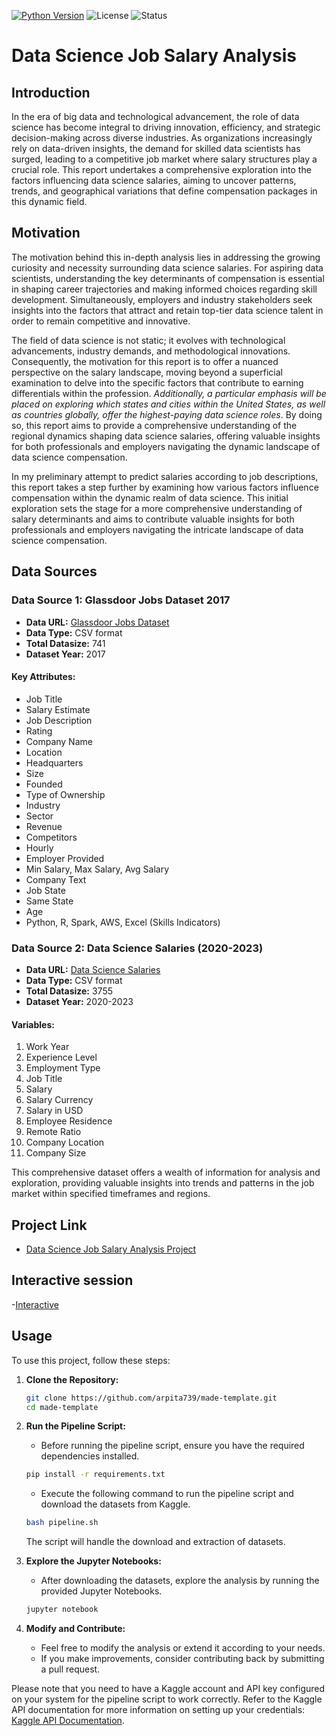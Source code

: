 [![Python Version](https://img.shields.io/badge/Python-3.11%2B-blue)](https://www.python.org/downloads/release/python-3110/)
![License](https://img.shields.io/badge/License-MIT-green)
![Status](https://img.shields.io/badge/Status-In%20Progress-yellow)

# Data Science Job Salary Analysis

## Introduction

In the era of big data and technological advancement, the role of data science has become integral to driving innovation, efficiency, and strategic decision-making across diverse industries. As organizations increasingly rely on data-driven insights, the demand for skilled data scientists has surged, leading to a competitive job market where salary structures play a crucial role. This report undertakes a comprehensive exploration into the factors influencing data science salaries, aiming to uncover patterns, trends, and geographical variations that define compensation packages in this dynamic field.

## Motivation

The motivation behind this in-depth analysis lies in addressing the growing curiosity and necessity surrounding data science salaries. For aspiring data scientists, understanding the key determinants of compensation is essential in shaping career trajectories and making informed choices regarding skill development. Simultaneously, employers and industry stakeholders seek insights into the factors that attract and retain top-tier data science talent in order to remain competitive and innovative.

The field of data science is not static; it evolves with technological advancements, industry demands, and methodological innovations. Consequently, the motivation for this report is to offer a nuanced perspective on the salary landscape, moving beyond a superficial examination to delve into the specific factors that contribute to earning differentials within the profession. *Additionally, a particular emphasis will be placed on exploring which states and cities within the United States, as well as countries globally, offer the highest-paying data science roles*. By doing so, this report aims to provide a comprehensive understanding of the regional dynamics shaping data science salaries, offering valuable insights for both professionals and employers navigating the dynamic landscape of data science compensation.

In my preliminary attempt to predict salaries according to job descriptions, this report takes a step further by examining how various factors influence compensation within the dynamic realm of data science. This initial exploration sets the stage for a more comprehensive understanding of salary determinants and aims to contribute valuable insights for both professionals and employers navigating the intricate landscape of data science compensation.

## Data Sources

### Data Source 1: Glassdoor Jobs Dataset 2017

- **Data URL:** [Glassdoor Jobs Dataset](https://www.kaggle.com/datasets/thedevastator/jobs-dataset-from-glassdoor/)
- **Data Type:** CSV format
- **Total Datasize:** 741
- **Dataset Year:** 2017

#### Key Attributes:
- Job Title
- Salary Estimate
- Job Description
- Rating
- Company Name
- Location
- Headquarters
- Size
- Founded
- Type of Ownership
- Industry
- Sector
- Revenue
- Competitors
- Hourly
- Employer Provided
- Min Salary, Max Salary, Avg Salary
- Company Text
- Job State
- Same State
- Age
- Python, R, Spark, AWS, Excel (Skills Indicators)

### Data Source 2: Data Science Salaries (2020-2023)

- **Data URL:** [Data Science Salaries](https://www.kaggle.com/datasets/arnabchaki/data-science-salaries-2023)
- **Data Type:** CSV format
- **Total Datasize:** 3755
- **Dataset Year:** 2020-2023

#### Variables:
1. Work Year
2. Experience Level
3. Employment Type
4. Job Title
5. Salary
6. Salary Currency
7. Salary in USD
8. Employee Residence
9. Remote Ratio
10. Company Location
11. Company Size

This comprehensive dataset offers a wealth of information for analysis and exploration, providing valuable insights into trends and patterns in the job market within specified timeframes and regions.

## Project Link

- [Data Science Job Salary Analysis Project](https://github.com/arpita739/made-template/blob/main/project/report.ipynb)

## Interactive session

-[Interactive](https://arpita739.github.io/made-template/blob/main/project/report.html)

## Usage

To use this project, follow these steps:

1. **Clone the Repository:**
   ```bash
   git clone https://github.com/arpita739/made-template.git
   cd made-template
   ```

2. **Run the Pipeline Script:**
   - Before running the pipeline script, ensure you have the required dependencies installed.
   ```bash
   pip install -r requirements.txt
   ```

   - Execute the following command to run the pipeline script and download the datasets from Kaggle.
   ```bash
   bash pipeline.sh
   ```

   The script will handle the download and extraction of datasets.

3. **Explore the Jupyter Notebooks:**
   - After downloading the datasets, explore the analysis by running the provided Jupyter Notebooks.
   ```bash
   jupyter notebook
   ```

4. **Modify and Contribute:**
   - Feel free to modify the analysis or extend it according to your needs.
   - If you make improvements, consider contributing back by submitting a pull request.

Please note that you need to have a Kaggle account and API key configured on your system for the pipeline script to work correctly. Refer to the Kaggle API documentation for more information on setting up your credentials: [Kaggle API Documentation](https://www.kaggle.com/docs/api).


